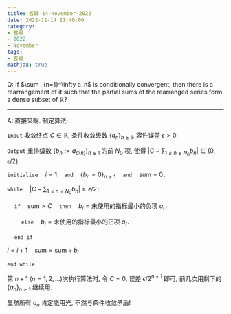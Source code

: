 ```yaml
---
title: 答疑 14-November-2022
date: 2022-11-14 11:40:00
category: 
- 答疑
- 2022
- November
tags: 
- 答疑
mathjax: true
---
```


Q: If $\sum _{n=1}^\infty a_n$ is conditionally convergent, then there is a rearrangement of it such that the partial sums of the rearranged series form a dense subset of $\mathbb {R}$? 

***

A: 直接来啊. 制定算法:

$\texttt{Input}$ 收敛终点 $C\in \mathbb R$, 条件收敛级数 $\{a_n\}_{n\geq 1}$, 容许误差 $\epsilon>0$.

$\texttt{Output}$ 重排级数 $\{b_n:=a_{\sigma(n)}\}_{n\geq 1}$ 的前 $N_0$ 项, 使得 $|C-\sum_{1\leq n\leq N_0}b_n|\in(0, \epsilon/2)$.

$\texttt{initialise}\quad i=1\quad\texttt{and}\quad \{b_n=0\}_{n\geq 1}\quad\texttt{and}\quad \mathrm{sum}=0\texttt{.}$

$\texttt{while} \quad|C-\sum_{1\leq n\leq N_0}b_n|\geq\epsilon/2\texttt{:}$

$\quad\texttt{if}\quad \mathrm{sum}>C\quad \texttt{then}\quad b_i=\text{未使用的指标最小的负项 }a_t\texttt{;}$

$\quad\quad \texttt{else}\quad b_i=\text{未使用的指标最小的正项 }a_t\texttt{.}$

$\quad \texttt{end if}$

$i=i+1\quad \mathrm{sum}=\mathrm{sum}+b_i$

$\texttt{end while}$

第 $n+1$ ($n=1,2,\ldots$)次执行算法时, 令 $C=0$, 误差 $\epsilon/2^{n+1}$ 即可, 前几次用剩下的 $\{a_n\}_{n\geq 1}$ 继续用.

显然所有 $a_n$ 肯定能用光, 不然与条件收敛矛盾!

